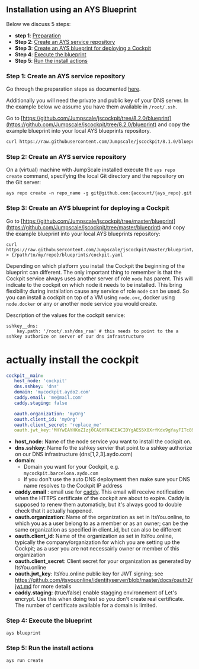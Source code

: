 ## Installation using an AYS Blueprint


Below we discuss 5 steps:
- **step 1**: [Preparation](#prep)
- **Step 2**: [Create an AYS service repository](#create-repo)
- **Step 3**: [Create an AYS blueprint for deploying a Cockpit](#create-blueprint)
- **Step 4**: [Execute the blueprint](#execute-blueprint)
- **Step 5**: [Run the install actions](#run-actions)

### Step 1: Create an AYS service repository

Go through the preparation steps as documented [here](/installation/prep/prep.md).

Additionally you will need the private and public key of your DNS server. In the example below we assume you have them available in ```/root/.ssh```.


Go to [https://github.com/Jumpscale/jscockpit/tree/8.2.0/blueprint](https://github.com/Jumpscale/jscockpit/tree/8.2.0/blueprint) and copy the example blueprint into your local AYS blueprints repository.

```bash
curl https://raw.githubusercontent.com/Jumpscale/jscockpit/8.1.0/blueprint/ovc_blueprint.yaml > /path/to/my/repo/blueprints/cockpit.yaml
```
### Step 2: Create an AYS service repository

On a (virtual) machine with JumpScale installed execute the ```ays repo create``` command, specifying the local Git directory and the repository on the Git server:


```
ays repo create -n repo_name -g git@github.com:{account/{ays_repo}.git
```

### Step 3: Create an AYS blueprint for deploying a Cockpit

Go to [https://github.com/Jumpscale/jscockpit/tree/master/blueprint](https://github.com/Jumpscale/jscockpit/tree/master/blueprint) and copy the example blueprint into your local AYS blueprints repository:

```
curl https://raw.githubusercontent.com/Jumpscale/jscockpit/master/blueprint/ovc_blueprint.yaml > {/path/to/my/repo}/blueprints/cockpit.yaml
```

Depending on which platform you install the Cockpit the beginning of the blueprint can different. The only important thing to remember is that the Cockpit service always uses another server of role `node` has parent.
This will indicate to the cockpit on which node it needs to be installed. This bring flexibility during installation cause any service of role `node` can be used.
So you can install a cockpit on top of a VM using `node.ovc`, docker using `node.docker` or any or another node service you would create.

Description of the values for the cockpit service:


```
sshkey__dns:
    key.path: '/root/.ssh/dns_rsa' # this needs to point to the a sshkey authorize on server of our dns infrastructure
```

# actually install the cockpit
```yaml
cockpit__main:
   host_node: 'cockpit'
   dns.sshkey: 'dns'
   domain: 'mycockpit.aydo2.com'
   caddy.email: 'me@mail.com'
   caddy.staging: false

   oauth.organization: 'myOrg'
   oauth.client_id: 'myOrg'
   oauth.client_secret: 'replace_me'
   oauth.jwt_key:'MHYwEAYHKoZIzj0CAQYFK4EEACIDYgAES5X8XrfKdx9gYayFITc89wad4usrk0n27MjiGYvqalizeSWTHEpnd7oea9IQ8T5oJjMVH5cc0H5tFSKilFFeh//wngxIyny66+Vq5t5B0V0Ehy01+2ceEon2Y0XDkIKv'
```

- **host_node**: Name of the node service you want to install the cockpit on.
- **dns.sshkey**: Name fo the sshkey servier that point to a sshkey authorize on our DNS infrastructure (dns[1,2,3].aydo.com)
- **domain**:
  - Domain you want for your Cockpit, e.g. `mycockpit.barcelona.aydo.com`
  - If you don't use the auto DNS deployment then make sure your DNS name resolves to the Cockpit IP address
- **caddy.email** : email use for [caddy](https://caddyserver.com/). This email will receive notification when the HTTPS certificate of the cockpit are about to expire. Caddy is supposed to renew them automaticly, but it's always good to double check that it actually happened.
- **oauth.organization**: Name of the organization as set in ItsYou.online, to which you as a user belong to as a member or as an owner; can be the same organization as specified in client_id, but can also be different
- **oauth.client_id**: Name of the organization as set in ItsYou.online, typically the company/organization for which you are setting up the Cockpit; as a user you are not necessairly owner or member of this organization
- **oauth.client_secret**: Client secret for your organization as generated by ItsYou.online
- **oauth.jwt_key**: ItsYou.online public key for JWT signing; see https://github.com/itsyouonline/identityserver/blob/master/docs/oauth2/jwt.md for more details
- **caddy.staging**: (true/false) enable stagging environement of Let's encrypt. Use this when doing test so you don't create real certificate. The number of certificate available for a domain is limited.

### Step 4: Execute the blueprint

```bash
ays blueprint
```

### Step 5: Run the install actions

```bash
ays run create
```
